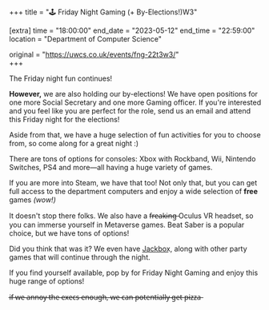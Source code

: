 +++
title = "🕹️ Friday Night Gaming (+ By-Elections!)W3"

[extra]
time = "18:00:00"
end_date = "2023-05-12"
end_time = "22:59:00"
location = "Department of Computer Science"

original = "https://uwcs.co.uk/events/fng-22t3w3/"    
+++

The Friday night fun continues!

**However,** we are also holding our by-elections! We have open positions for one more Social Secretary and one more Gaming officer. If you're interested and you feel like you are perfect for the role, send us an email and attend this Friday night for the elections!

Aside from that, we have a huge selection of fun activities for you to choose from, so come along for a great night :)

There are tons of options for consoles: Xbox with Rockband, Wii, Nintendo Switches, PS4 and more—all having a huge variety of games.

If you are more into Steam, we have that too! Not only that, but you can get full access to the department computers and enjoy a wide selection of **free** games *(wow!)*

It doesn't stop there folks. We also have a f̶r̶e̶a̶k̶i̶n̶g̶ Oculus VR headset, so you can immerse yourself in Metaverse games. Beat Saber is a popular choice, but we have tons of options!

Did you think that was it? We even have J͟a͟c͟k͟b͟o͟x͟, along with other party games that will continue through the night. 

If you find yourself available, pop by for Friday Night Gaming and enjoy this huge range of options!

i̶f̶ ̶w̶e̶ ̶a̶n̶n̶o̶y̶ ̶t̶h̶e̶ ̶e̶x̶e̶c̶s̶ ̶e̶n̶o̶u̶g̶h̶,̶ ̶w̶e̶ ̶c̶a̶n̶ ̶p̶o̶t̶e̶n̶t̶i̶a̶l̶l̶y̶ ̶g̶e̶t̶ ̶p̶i̶z̶z̶a̶
